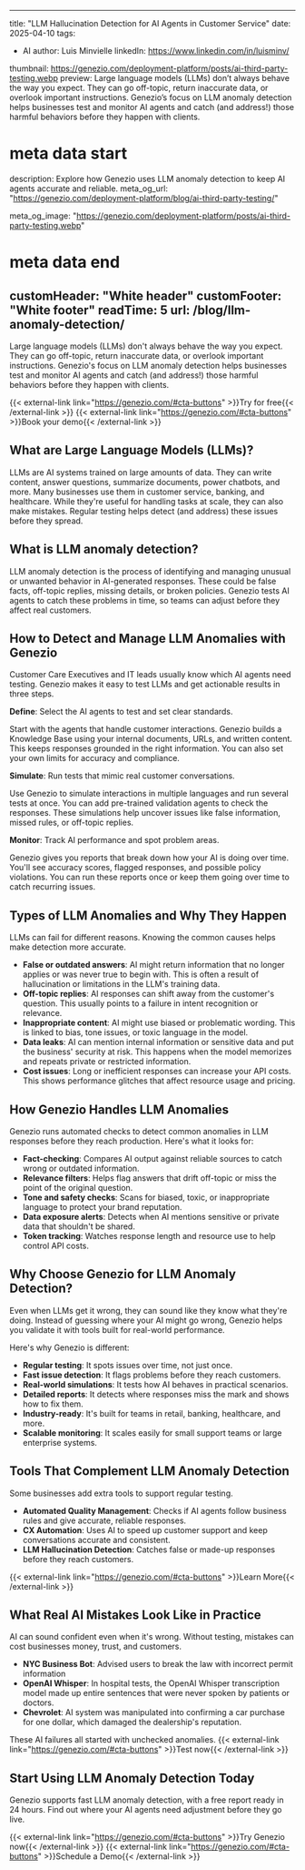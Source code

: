 
---
title: "LLM Hallucination Detection for AI Agents in Customer Service"
date: 2025-04-10
tags:
  - AI
author: Luis Minvielle
linkedIn: https://www.linkedin.com/in/luisminv/

thumbnail: https://genezio.com/deployment-platform/posts/ai-third-party-testing.webp
preview: Large language models (LLMs) don’t always behave the way you expect. They can go off-topic, return inaccurate data, or overlook important instructions. Genezio’s focus on LLM anomaly detection helps businesses test and monitor AI agents and catch (and address!) those harmful behaviors before they happen with clients.
# meta data start
description: Explore how Genezio uses LLM anomaly detection to keep AI agents accurate and reliable.
meta_og_url: "https://genezio.com/deployment-platform/blog/ai-third-party-testing/"

meta_og_image: "https://genezio.com/deployment-platform/posts/ai-third-party-testing.webp"
# meta data end
customHeader: "White header"
customFooter: "White footer"
readTime: 5
url: /blog/llm-anomaly-detection/
---


Large language models (LLMs) don't always behave the way you expect. They can go off-topic, return inaccurate data, or overlook important instructions. Genezio's focus on LLM anomaly detection helps businesses test and monitor AI agents and catch (and address!) those harmful behaviors before they happen with clients.

{{< external-link link="https://genezio.com/#cta-buttons" >}}Try for free{{< /external-link >}} {{< external-link link="https://genezio.com/#cta-buttons" >}}Book your demo{{< /external-link >}}

## What are Large Language Models (LLMs)?

LLMs are AI systems trained on large amounts of data. They can write content, answer questions, summarize documents, power chatbots, and more. Many businesses use them in customer service, banking, and healthcare. While they're useful for handling tasks at scale, they can also make mistakes. Regular testing helps detect (and address) these issues before they spread.

## What is LLM anomaly detection?

LLM anomaly detection is the process of identifying and managing unusual or unwanted behavior in AI-generated responses. These could be false facts, off-topic replies, missing details, or broken policies. Genezio tests AI agents to catch these problems in time, so teams can adjust before they affect real customers.

## How to Detect and Manage LLM Anomalies with Genezio

Customer Care Executives and IT leads usually know which AI agents need testing. Genezio makes it easy to test LLMs and get actionable results in three steps.

**Define**: Select the AI agents to test and set clear standards.

Start with the agents that handle customer interactions. Genezio builds a Knowledge Base using your internal documents, URLs, and written content. This keeps responses grounded in the right information. You can also set your own limits for accuracy and compliance.

**Simulate**: Run tests that mimic real customer conversations.

Use Genezio to simulate interactions in multiple languages and run several tests at once. You can add pre-trained validation agents to check the responses. These simulations help uncover issues like false information, missed rules, or off-topic replies.

**Monitor**: Track AI performance and spot problem areas.

Genezio gives you reports that break down how your AI is doing over time. You'll see accuracy scores, flagged responses, and possible policy violations. You can run these reports once or keep them going over time to catch recurring issues.

## Types of LLM Anomalies and Why They Happen

LLMs can fail for different reasons. Knowing the common causes helps make detection more accurate.

- **False or outdated answers**: AI might return information that no longer applies or was never true to begin with. This is often a result of hallucination or limitations in the LLM's training data.
- **Off-topic replies**: AI responses can shift away from the customer's question. This usually points to a failure in intent recognition or relevance.
- **Inappropriate content**: AI might use biased or problematic wording. This is linked to bias, tone issues, or toxic language in the model.
- **Data leaks**: AI can mention internal information or sensitive data and put the business' security at risk. This happens when the model memorizes and repeats private or restricted information.
- **Cost issues**: Long or inefficient responses can increase your API costs. This shows performance glitches that affect resource usage and pricing.

## How Genezio Handles LLM Anomalies

Genezio runs automated checks to detect common anomalies in LLM responses before they reach production. Here's what it looks for:

- **Fact-checking**: Compares AI output against reliable sources to catch wrong or outdated information.
- **Relevance filters**: Helps flag answers that drift off-topic or miss the point of the original question.
- **Tone and safety checks**: Scans for biased, toxic, or inappropriate language to protect your brand reputation.
- **Data exposure alerts**: Detects when AI mentions sensitive or private data that shouldn't be shared.
- **Token tracking**: Watches response length and resource use to help control API costs.

## Why Choose Genezio for LLM Anomaly Detection?

Even when LLMs get it wrong, they can sound like they know what they're doing. Instead of guessing where your AI might go wrong, Genezio helps you validate it with tools built for real-world performance.

Here's why Genezio is different:
- **Regular testing**: It spots issues over time, not just once.
- **Fast issue detection**: It flags problems before they reach customers.
- **Real-world simulations**: It tests how AI behaves in practical scenarios.
- **Detailed reports**: It detects where responses miss the mark and shows how to fix them.
- **Industry-ready**: It's built for teams in retail, banking, healthcare, and more.
- **Scalable monitoring**: It scales easily for small support teams or large enterprise systems.

## Tools That Complement LLM Anomaly Detection

Some businesses add extra tools to support regular testing.

- **Automated Quality Management**: Checks if AI agents follow business rules and give accurate, reliable responses.
- **CX Automation**: Uses AI to speed up customer support and keep conversations accurate and consistent.
- **LLM Hallucination Detection**: Catches false or made-up responses before they reach customers.

{{< external-link link="https://genezio.com/#cta-buttons" >}}Learn More{{< /external-link >}}

## What Real AI Mistakes Look Like in Practice

AI can sound confident even when it's wrong. Without testing, mistakes can cost businesses money, trust, and customers. 

- **NYC Business Bot**: Advised users to break the law with incorrect permit information
- **OpenAI Whisper**: In hospital tests, the OpenAI Whisper transcription model made up entire sentences that were never spoken by patients or doctors.
- **Chevrolet**: AI system was manipulated into confirming a car purchase for one dollar, which damaged the dealership's reputation.

These AI failures all started with unchecked anomalies. {{< external-link link="https://genezio.com/#cta-buttons" >}}Test now{{< /external-link >}}

## Start Using LLM Anomaly Detection Today

Genezio supports fast LLM anomaly detection, with a free report ready in 24 hours. Find out where your AI agents need adjustment before they go live.

{{< external-link link="https://genezio.com/#cta-buttons" >}}Try Genezio now{{< /external-link >}} {{< external-link link="https://genezio.com/#cta-buttons" >}}Schedule a Demo{{< /external-link >}}
